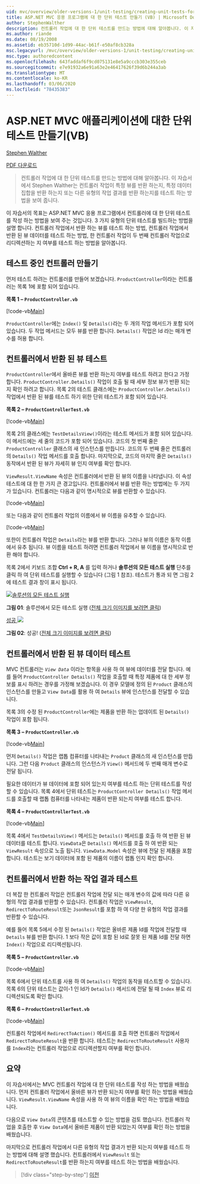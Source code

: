 ```yaml
---
uid: mvc/overview/older-versions-1/unit-testing/creating-unit-tests-for-asp-net-mvc-applications-vb
title: ASP.NET MVC 응용 프로그램에 대 한 단위 테스트 만들기 (VB) | Microsoft Docs
author: StephenWalther
description: 컨트롤러 작업에 대 한 단위 테스트를 만드는 방법에 대해 알아봅니다. 이 자습서에서 Stephen Walther는 컨트롤러 작업에서 parti를 반환 하는지 여부를 테스트 하는 방법을 보여 줍니다.
ms.author: riande
ms.date: 08/19/2008
ms.assetid: eb35710d-1d99-44ac-b61f-e50af8cb328a
msc.legacyurl: /mvc/overview/older-versions-1/unit-testing/creating-unit-tests-for-asp-net-mvc-applications-vb
msc.type: authoredcontent
ms.openlocfilehash: 643faddaf6f9cd075131e8e5a9cccb303e355ceb
ms.sourcegitcommit: e7e91932a6e91a63e2e46417626f39d6b244a3ab
ms.translationtype: MT
ms.contentlocale: ko-KR
ms.lasthandoff: 03/06/2020
ms.locfileid: "78435383"
---
```

# <a name="creating-unit-tests-for-aspnet-mvc-applications-vb"></a>ASP.NET MVC 애플리케이션에 대한 단위 테스트 만들기(VB)

[Stephen Walther](https://github.com/StephenWalther)

[PDF 다운로드](https://download.microsoft.com/download/8/4/8/84843d8d-1575-426c-bcb5-9d0c42e51416/ASPNET_MVC_Tutorial_07_VB.pdf)

> 컨트롤러 작업에 대 한 단위 테스트를 만드는 방법에 대해 알아봅니다. 이 자습서에서 Stephen Walther는 컨트롤러 작업이 특정 뷰를 반환 하는지, 특정 데이터 집합을 반환 하는지 또는 다른 유형의 작업 결과를 반환 하는지를 테스트 하는 방법을 보여 줍니다.

이 자습서의 목표는 ASP.NET MVC 응용 프로그램에서 컨트롤러에 대 한 단위 테스트를 작성 하는 방법을 보여 주는 것입니다. 3 가지 유형의 단위 테스트를 빌드하는 방법을 설명 합니다. 컨트롤러 작업에서 반환 하는 뷰를 테스트 하는 방법, 컨트롤러 작업에서 반환 된 뷰 데이터를 테스트 하는 방법, 한 컨트롤러 작업이 두 번째 컨트롤러 작업으로 리디렉션하는 지 여부를 테스트 하는 방법을 알아봅니다.

## <a name="creating-the-controller-under-test"></a>테스트 중인 컨트롤러 만들기

먼저 테스트 하려는 컨트롤러를 만들어 보겠습니다. `ProductController`이라는 컨트롤러는 목록 1에 포함 되어 있습니다.

**목록 1 – `ProductController.vb`**

[!code-vb[Main](creating-unit-tests-for-asp-net-mvc-applications-vb/samples/sample1.vb)]

`ProductController`에는 `Index()` 및 `Details()`라는 두 개의 작업 메서드가 포함 되어 있습니다. 두 작업 메서드는 모두 뷰를 반환 합니다. `Details()` 작업은 Id 라는 매개 변수를 허용 합니다.

## <a name="testing-the-view-returned-by-a-controller"></a>컨트롤러에서 반환 된 뷰 테스트

`ProductController`에서 올바른 뷰를 반환 하는지 여부를 테스트 하려고 한다고 가정 합니다. `ProductController.Details()` 작업이 호출 될 때 세부 정보 뷰가 반환 되는지 확인 하려고 합니다. 목록 2의 테스트 클래스에는 `ProductController.Details()` 작업에서 반환 된 뷰를 테스트 하기 위한 단위 테스트가 포함 되어 있습니다.

**목록 2 – `ProductControllerTest.vb`**

[!code-vb[Main](creating-unit-tests-for-asp-net-mvc-applications-vb/samples/sample2.vb)]

목록 2의 클래스에는 `TestDetailsView()`이라는 테스트 메서드가 포함 되어 있습니다. 이 메서드에는 세 줄의 코드가 포함 되어 있습니다. 코드의 첫 번째 줄은 `ProductController` 클래스의 새 인스턴스를 만듭니다. 코드의 두 번째 줄은 컨트롤러의 `Details()` 작업 메서드를 호출 합니다. 마지막으로, 코드의 마지막 줄은 `Details()` 동작에서 반환 된 뷰가 자세히 뷰 인지 여부를 확인 합니다.

`ViewResult.ViewName` 속성은 컨트롤러에서 반환 된 뷰의 이름을 나타냅니다. 이 속성 테스트에 대 한 한 가지 큰 경고입니다. 컨트롤러에서 뷰를 반환 하는 방법에는 두 가지가 있습니다. 컨트롤러는 다음과 같이 명시적으로 뷰를 반환할 수 있습니다.

[!code-vb[Main](creating-unit-tests-for-asp-net-mvc-applications-vb/samples/sample3.vb)]

또는 다음과 같이 컨트롤러 작업의 이름에서 뷰 이름을 유추할 수 있습니다.

[!code-vb[Main](creating-unit-tests-for-asp-net-mvc-applications-vb/samples/sample4.vb)]

또한이 컨트롤러 작업은 `Details`라는 뷰를 반환 합니다. 그러나 뷰의 이름은 동작 이름에서 유추 됩니다. 뷰 이름을 테스트 하려면 컨트롤러 작업에서 뷰 이름을 명시적으로 반환 해야 합니다.

목록 2에서 키보드 조합 **Ctrl + R, A** 를 입력 하거나 **솔루션의 모든 테스트 실행** 단추를 클릭 하 여 단위 테스트를 실행할 수 있습니다 (그림 1 참조). 테스트가 통과 되 면 그림 2에 테스트 결과 창이 표시 됩니다.

[![솔루션의 모든 테스트 실행](creating-unit-tests-for-asp-net-mvc-applications-vb/_static/image2.png)](creating-unit-tests-for-asp-net-mvc-applications-vb/_static/image1.png)

**그림 01**: 솔루션에서 모든 테스트 실행 ([전체 크기 이미지를 보려면 클릭](creating-unit-tests-for-asp-net-mvc-applications-vb/_static/image3.png))

[성공 ![](creating-unit-tests-for-asp-net-mvc-applications-vb/_static/image5.png)](creating-unit-tests-for-asp-net-mvc-applications-vb/_static/image4.png)

**그림 02**: 성공! ([전체 크기 이미지를 보려면 클릭](creating-unit-tests-for-asp-net-mvc-applications-vb/_static/image6.png))

## <a name="testing-the-view-data-returned-by-a-controller"></a>컨트롤러에서 반환 된 뷰 데이터 테스트

MVC 컨트롤러는 *`View Data`* 이라는 항목을 사용 하 여 뷰에 데이터를 전달 합니다. 예를 들어 `ProductController Details()` 작업을 호출할 때 특정 제품에 대 한 세부 정보를 표시 하려는 경우를 가정해 보겠습니다. 이 경우 모델에 정의 된 `Product` 클래스의 인스턴스를 만들고 `View Data`를 활용 하 여 `Details` 뷰에 인스턴스를 전달할 수 있습니다.

목록 3의 수정 된 `ProductController`에는 제품을 반환 하는 업데이트 된 `Details()` 작업이 포함 됩니다.

**목록 3 – `ProductController.vb`**

[!code-vb[Main](creating-unit-tests-for-asp-net-mvc-applications-vb/samples/sample5.vb)]

먼저 `Details()` 작업은 랩톱 컴퓨터를 나타내는 `Product` 클래스의 새 인스턴스를 만듭니다. 그런 다음 `Product` 클래스의 인스턴스가 `View()` 메서드에 두 번째 매개 변수로 전달 됩니다.

필요한 데이터가 뷰 데이터에 포함 되어 있는지 여부를 테스트 하는 단위 테스트를 작성할 수 있습니다. 목록 4에서 단위 테스트는 `ProductController Details()` 작업 메서드를 호출할 때 랩톱 컴퓨터를 나타내는 제품이 반환 되는지 여부를 테스트 합니다.

**목록 4 – `ProductControllerTest.vb`**

[!code-vb[Main](creating-unit-tests-for-asp-net-mvc-applications-vb/samples/sample6.vb)]

목록 4에서 `TestDetailsView()` 메서드는 `Details()` 메서드를 호출 하 여 반환 된 뷰 데이터를 테스트 합니다. `ViewData`은 `Details()` 메서드를 호출 하 여 반환 되는 `ViewResult` 속성으로 노출 됩니다. `ViewData.Model` 속성은 뷰에 전달 된 제품을 포함 합니다. 테스트는 보기 데이터에 포함 된 제품의 이름이 랩톱 인지 확인 합니다.

## <a name="testing-the-action-result-returned-by-a-controller"></a>컨트롤러에서 반환 하는 작업 결과 테스트

더 복잡 한 컨트롤러 작업은 컨트롤러 작업에 전달 되는 매개 변수의 값에 따라 다른 유형의 작업 결과를 반환할 수 있습니다. 컨트롤러 작업은 `ViewResult`, `RedirectToRouteResult`또는 `JsonResult`를 포함 하 여 다양 한 유형의 작업 결과를 반환할 수 있습니다.

예를 들어 목록 5에서 수정 된 `Details()` 작업은 올바른 제품 Id를 작업에 전달할 때 `Details` 뷰를 반환 합니다. 1 보다 작은 값이 포함 된 Id로 잘못 된 제품 Id를 전달 하면 `Index()` 작업으로 리디렉션됩니다.

**목록 5 – `ProductController.vb`**

[!code-vb[Main](creating-unit-tests-for-asp-net-mvc-applications-vb/samples/sample7.vb)]

목록 6에서 단위 테스트를 사용 하 여 `Details()` 작업의 동작을 테스트할 수 있습니다. 목록 6의 단위 테스트는 값이-1 인 Id가 `Details()` 메서드에 전달 될 때 `Index` 뷰로 리디렉션되도록 확인 합니다.

**목록 6 – `ProductControllerTest.vb`**

[!code-vb[Main](creating-unit-tests-for-asp-net-mvc-applications-vb/samples/sample8.vb)]

컨트롤러 작업에서 `RedirectToAction()` 메서드를 호출 하면 컨트롤러 작업에서 `RedirectToRouteResult`을 반환 합니다. 테스트는 `RedirectToRouteResult` 사용자를 `Index`라는 컨트롤러 작업으로 리디렉션할지 여부를 확인 합니다.

## <a name="summary"></a>요약

이 자습서에서는 MVC 컨트롤러 작업에 대 한 단위 테스트를 작성 하는 방법을 배웠습니다. 먼저 컨트롤러 작업에서 올바른 뷰가 반환 되는지 여부를 확인 하는 방법을 배웠습니다. `ViewResult.ViewName` 속성을 사용 하 여 뷰의 이름을 확인 하는 방법을 배웠습니다.

다음으로 `View Data`의 콘텐츠를 테스트할 수 있는 방법을 검토 했습니다. 컨트롤러 작업을 호출한 후 `View Data`에서 올바른 제품이 반환 되었는지 여부를 확인 하는 방법을 배웠습니다.

마지막으로 컨트롤러 작업에서 다른 유형의 작업 결과가 반환 되는지 여부를 테스트 하는 방법에 대해 설명 했습니다. 컨트롤러에서 `ViewResult` 또는 `RedirectToRouteResult`를 반환 하는지 여부를 테스트 하는 방법을 배웠습니다.

> [!div class="step-by-step"]
> [이전](creating-unit-tests-for-asp-net-mvc-applications-cs.md)
